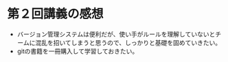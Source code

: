 # 第２回講義の感想
- バージョン管理システムは便利だが、使い手がルールを理解していないとチームに混乱を招いてしまうと思うので、しっかりと基礎を固めていきたい。
- gitの書籍を一冊購入して学習しておきたい。

